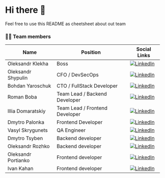 # Hi there 👋
Feel free to use this README as cheetsheet about out team 

### 👨‍💻 Team members
| Name | Position | Social Links |  
| --- | --- | --- |
| Oleksandr Klekha | Boss | [![LinkedIn](https://i.stack.imgur.com/gVE0j.png)](https://www.linkedin.com/in/klekhaav/) |
| Oleksandr Shypulin | CFO / DevSecOps | [![LinkedIn](https://i.stack.imgur.com/gVE0j.png)](https://www.linkedin.com/in/oleksandr-shypulin/) |
| Bohdan Yaroschuk | CTO / FullStack Developer | [![LinkedIn](https://i.stack.imgur.com/gVE0j.png)](https://www.linkedin.com/in/bohdan-yaroshchuk-4ab52a204/) |
| Roman Boba | Team Lead / Backend Developer | [![LinkedIn](https://i.stack.imgur.com/gVE0j.png)](https://www.linkedin.com/in/roman-boba-255920187/) | 
| Illia Domaratskiy | Team Lead / Frontend Developer | [![LinkedIn](https://i.stack.imgur.com/gVE0j.png)](https://www.linkedin.com/in/illia-domaratskyi-930b81209/) |
| Dmytro Palonka | Frontend Developer |  [![LinkedIn](https://i.stack.imgur.com/gVE0j.png)](https://www.linkedin.com/in/dmytro-palionka-158010209/) |
| Vasyl Skrygunets | QA Engineer | [![LinkedIn](https://i.stack.imgur.com/gVE0j.png)](https://www.linkedin.com/in/vasyl-skryhunets-532a401b5/) |
| Dmytro Tsyben | Backend developer | [![LinkedIn](https://i.stack.imgur.com/gVE0j.png)](https://www.linkedin.com/in/dima-tsyben-056855186/) |
| Oleksandr Rozhko | Backend developer | [![LinkedIn](https://i.stack.imgur.com/gVE0j.png)](https://www.linkedin.com/in/oleksandr-rozhko-652093232/) |
| Oleksandr Portianko | Frontend developer | [![LinkedIn](https://i.stack.imgur.com/gVE0j.png)](https://www.linkedin.com/in/oleksandr-portianko-740444232/) |
| Ivan Kahan | Frontend developer | [![LinkedIn](https://i.stack.imgur.com/gVE0j.png)](https://www.linkedin.com/in/ivan-kahan-bb9b14231/) |
